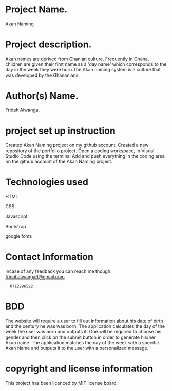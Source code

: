 # Project Name.
Akan Naming
# Project description.
Akan names are derived from Ghanian culture. Frequently in Ghana, children are given their first name as a 'day name' which corresponds to the day in the week they were born.The Akan naming system is a culture that was developed by the Ghananians. 
# Author(s) Name.
Fridah Alwanga.
# project set up instruction
Created Akan Naming project on my github account. Created a new repository of the portfolio project. Open a coding workspace, in Visual Studio Code using the terminal Add and push everything in the coding area on the github account of the Akan Naming project.
# Technologies used
HTML

CSS 

Javascript

Bootstrap

google fonts
# Contact Information
Incase of any feedback you can reach me though:
fridahalwanga6@gmail.com

      0712296522
# BDD
The website will require a user to fill out information about his date of birth and the century he was was born. The application calculates the day of the week the user was born and outputs it. One will be required to choose his gender and then click on the submit button in order to generate his/her Akan name. The application matches the day of the week with a specific Akan Name and outputs it to the user with a personalized message.
# copyright and license information
This project has been licenced by MIT license board.



